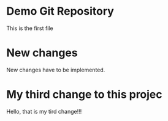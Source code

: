 # Demo Git Repository

This is the first file

# New changes

New changes have to be implemented.

# My third change to this projec

Hello, that is my tird change!!!
